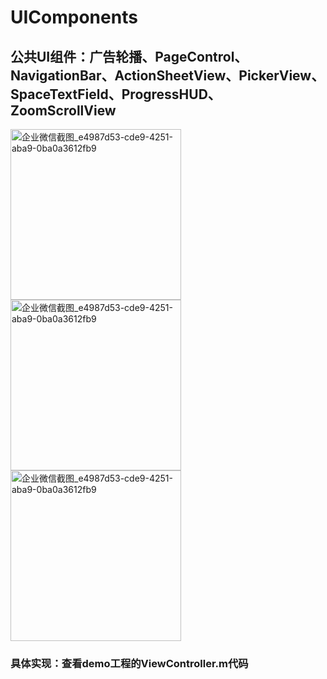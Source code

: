 # UIComponents

## 公共UI组件：广告轮播、PageControl、NavigationBar、ActionSheetView、PickerView、SpaceTextField、ProgressHUD、ZoomScrollView

<img width="273" alt="企业微信截图_e4987d53-cde9-4251-aba9-0ba0a3612fb9" src="https://user-images.githubusercontent.com/13111933/142825827-440c62e7-e8b6-438a-8840-37f3c0163a84.png">

<img width="273" alt="企业微信截图_e4987d53-cde9-4251-aba9-0ba0a3612fb9" src="https://user-images.githubusercontent.com/13111933/142825837-8783a8cd-b503-4858-9f28-cfddbc3ce60c.png">

<img width="273" alt="企业微信截图_e4987d53-cde9-4251-aba9-0ba0a3612fb9" src="https://user-images.githubusercontent.com/13111933/142825853-a1311938-0b71-49dd-a6e7-1d63faabace2.png">

### 具体实现：查看demo工程的ViewController.m代码

